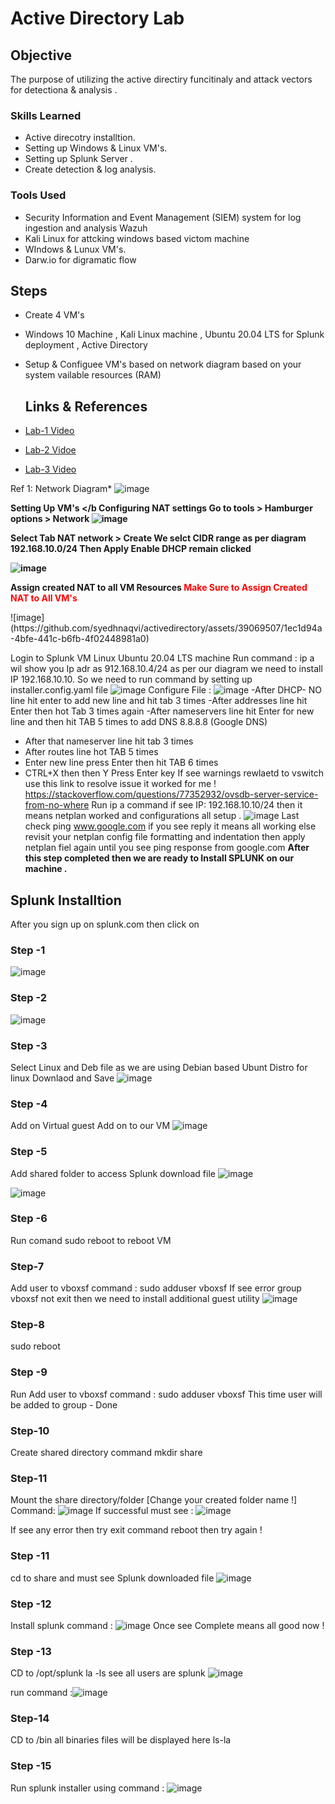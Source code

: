 # Active Directory Lab

## Objective
The purpose of utilizing the active directiry funcitinaly and attack vectors for detectiona & analysis .

### Skills Learned

- Active direcotry installtion.
- Setting up Windows & Linux VM's.
- Setting up Splunk Server .
- Create detection & log analysis.


### Tools Used

- Security Information and Event Management (SIEM) system for log ingestion and analysis Wazuh
- Kali Linux for attcking windows based victom machine 
- WIndows & Lunux VM's.
- Darw.io for digramatic flow 

## Steps
- Create 4 VM's
- Windows 10 Machine , Kali Linux machine , Ubuntu 20.04 LTS for Splunk deployment , Active Directory
- Setup & Configuee VM's based on network diagram based on your system vailable resources (RAM)

  ## Links & References
- <a href="https://youtu.be/mWqYyl89QaY">Lab-1 Video</a>
- <a href="https://youtu.be/2cEj3bS5C0Q">Lab-2 Vidoe</a>
- <a href="https://youtu.be/uXRxoPKX65Q">Lab-3 Video</a>


Ref 1: Network Diagram*
![image](https://github.com/syedhnaqvi/activedirectory/assets/39069507/c5a76b8b-fff4-434a-9b2b-ae921e35ec37)

<b> Setting Up VM's </b
Configuring NAT settings Go to tools > Hamburger options > Network 
![image](https://github.com/syedhnaqvi/activedirectory/assets/39069507/b10c7ef6-7b71-4a52-97de-24b19789ae84)

<b> Select Tab NAT network > Create </b> We selct CIDR range as per diagram 192.168.10.0/24 <b> Then Apply Enable DHCP remain clicked </b>

![image](https://github.com/syedhnaqvi/activedirectory/assets/39069507/5b9a274b-045e-4a9e-bdf1-eb9946d3a327)

<p><b> Assign created NAT to all VM Resources </b> <span style="color:red;">Make Sure to Assign Created NAT to All VM's</span></b></p>
![image](https://github.com/syedhnaqvi/activedirectory/assets/39069507/1ec1d94a-4bfe-441c-b6fb-4f02448981a0)

Login to Splunk VM Linux Ubuntu 20.04 LTS machine Run command : ip a wil show you Ip adr as 912.168.10.4/24 as per our diagram we need to install IP 192.168.10.10.
So we need to run command by setting up installer.config.yaml file
![image](https://github.com/syedhnaqvi/activedirectory/assets/39069507/6a34d28b-4675-409a-bdfe-cef0f4915da1)
Configure File :
![image](https://github.com/syedhnaqvi/activedirectory/assets/39069507/a2235cfa-76f5-48aa-83d0-5e64f41b558c)
-After DHCP- NO line hit enter to add new line and hit tab 3 times 
-After addresses line hit Enter then hot Tab 3 times again
-After nameservers line hit Enter for new line and then hit TAB 5 times to add DNS 8.8.8.8 (Google DNS)
- After that nameserver line hit tab 3 times
- After routes line hot TAB 5 times
- Enter new line press Enter then hit TAB 6 times
- CTRL+X then then Y Press Enter key
If see warnings rewlaetd to vswitch use this link to resolve issue it worked for me ! https://stackoverflow.com/questions/77352932/ovsdb-server-service-from-no-where
Run ip a command if see IP: 192.168.10.10/24 then it means netplan worked and configurations all setup .
![image](https://github.com/syedhnaqvi/activedirectory/assets/39069507/71f34f0a-2e0d-4e3c-a777-3bdb2eedd311)
Last check ping www.google.com if you see reply it means all working else revisit your netplan config file formatting and indentation then apply netplan fiel again until you see ping response from google.com
<b>After this step completed then we are ready to Install SPLUNK on our machine .</b>
## Splunk Installtion 
After you sign up on splunk.com then click on 
### Step -1 
![image](https://github.com/syedhnaqvi/activedirectory/assets/39069507/92c8f20d-f025-40df-b2ab-89e9499e8f60)
### Step -2
![image](https://github.com/syedhnaqvi/activedirectory/assets/39069507/d49bb14b-89e6-4992-8ed3-7b0b5ef00dde)
### Step -3
Select Linux and Deb file as we are using Debian based Ubunt Distro for linux Downlaod and Save
![image](https://github.com/syedhnaqvi/activedirectory/assets/39069507/bca032fe-5c80-489e-a0e4-0d7869868688)

### Step -4
Add on Virtual guest Add on to our VM
![image](https://github.com/syedhnaqvi/activedirectory/assets/39069507/57ac0bc5-437d-49dd-ad28-f7cc42a660a0)

### Step -5 
Add shared folder to access Splunk download file 
![image](https://github.com/syedhnaqvi/activedirectory/assets/39069507/bd6df385-0ae2-4d60-a902-edced90233e1)

![image](https://github.com/syedhnaqvi/activedirectory/assets/39069507/b501f2b0-d6d4-4b29-8501-dc935bf9296a)

### Step -6
Run comand sudo reboot to reboot VM
### Step-7
Add user to vboxsf command : sudo adduser <Your username for splunk VM> vboxsf
If see error group vboxsf not exit then we need to install additional guest utility
![image](https://github.com/syedhnaqvi/activedirectory/assets/39069507/5b939fda-0543-413f-8c44-cf6599611877)

### Step-8 
sudo reboot

### Step -9
Run Add user to vboxsf command : sudo adduser <Your username for splunk VM> vboxsf
This time user will be added to group - Done 
### Step-10
Create shared directory command  mkdir share
### Step-11
Mount the share directory/folder [Change your created folder name !]
Command: ![image](https://github.com/syedhnaqvi/activedirectory/assets/39069507/245f3b71-0900-446c-8897-bf0bb55d1294)
If successful must see :
![image](https://github.com/syedhnaqvi/activedirectory/assets/39069507/ccab40f5-afe5-488b-b64c-58e18bc6b400)

If see any error then try exit command reboot then try again !
### Step -11
cd to share and must see Splunk downloaded file
![image](https://github.com/syedhnaqvi/activedirectory/assets/39069507/10454428-578e-4832-80fb-48f3ef0ba28c)

### Step -12 
Install splunk command : ![image](https://github.com/syedhnaqvi/activedirectory/assets/39069507/9dc2428b-39eb-406f-bb32-fafd5c1dac54)
Once see Complete means all good now !

### Step -13
CD to /opt/splunk 
la -ls
see all users are splunk 
![image](https://github.com/syedhnaqvi/activedirectory/assets/39069507/79efb311-d3ba-4df9-8b2f-48e0cac2f09f)

run command :![image](https://github.com/syedhnaqvi/activedirectory/assets/39069507/8da8dc18-5886-465a-88c6-1730fc77fe72)
### Step-14
CD to /bin all binaries files will be displayed here ls-la

### Step -15
Run splunk installer using command : ![image](https://github.com/syedhnaqvi/activedirectory/assets/39069507/63843088-151c-4a87-9909-fe6a906ac262)
